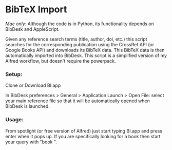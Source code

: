 # BibTeX Import

*Mac only*: Although the code is in Python, its functionality depends on BibDesk and AppleScript.

Given any reference search terms (title, author, doi, etc.) this script searches for the corresponding publication using the CrossRef API (or Google Books API) and downloads its BibTeX data. This BibTeX data is then automatically imported into BibDesk.  This script is a simplified version of my Alfred workflow, but doesn't require the powerpack.

### Setup:

Clone or Download BI.app

In BibDesk preferences > General > Application Launch > Open File: select your main reference file so that it will be automatically opened when BibDesk is launched.

### Usage:

From spotlight (or free version of Alfred) just start typing BI.app and press enter when it pops up.  If you are specifically looking for a book then start your query with "book ".  

